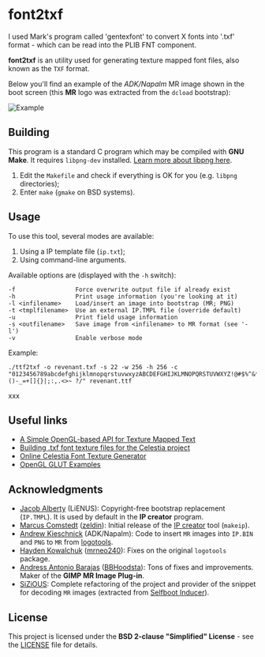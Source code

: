 # font2txf

I used Mark's program called 'gentexfont' to convert
X fonts into '.txf' format - which can be read into
the PLIB FNT component.

**font2txf** is an utility used for generating texture mapped font files,
also known as the `TXF` format.




Below you'll find an example of the *ADK/Napalm* MR image shown in the boot
screen (this **MR** logo was extracted from the `dcload` bootstrap):

![Example](img/mrlogo.png "Sample MR image")

## Building

This program is a standard C program which may be compiled with **GNU Make**.
It requires `libpng-dev` installed.
[Learn more about libpng here](http://www.libpng.org/pub/png/libpng.html).

1. Edit the `Makefile` and check if everything is OK for you (e.g. `libpng`
   directories);
2. Enter `make` (`gmake` on BSD systems).

## Usage

To use this tool, several modes are available:

1. Using a IP template file (`ip.txt`);
2. Using command-line arguments.

Available options are (displayed with the `-h` switch):
	
	-f                 Force overwrite output file if already exist
	-h                 Print usage information (you're looking at it)
	-l <infilename>    Load/insert an image into bootstrap (MR; PNG)
	-t <tmplfilename>  Use an external IP.TMPL file (override default)
	-u                 Print field usage information
	-s <outfilename>   Save image from <infilename> to MR format (see '-l')
	-v                 Enable verbose mode

Example:

	./ttf2txf -o revenant.txf -s 22 -w 256 -h 256 -c "0123456789abcdefghijklmnopqrstuvwxyzABCDEFGHIJKLMNOPQRSTUVWXYZ!@#$%^&*()-_=+[]{}|;:,.<>~ ?/" revenant.ttf

xxx

## Useful links

* [A Simple OpenGL-based API for Texture Mapped Text](http://sgifiles.irixnet.org/sgi/opengl/contrib/mjk/tips/TexFont/TexFont.html)
* [Building .txf font texture files for the Celestia project](https://en.wikibooks.org/wiki/Celestia/Internationalization#Building_.txf_font_texture_files)
* [Online Celestia Font Texture Generator](http://web.archive.org/web/20080413101857/http://celestia.teyssier.org/ttf2txf/index.html)
* [OpenGL GLUT Examples](https://www.opengl.org/archives/resources/code/samples/glut_examples/texfont/texfont.html)

## Acknowledgments

* [Jacob Alberty](https://github.com/jacobalberty) (LiENUS): Copyright-free
  bootstrap replacement (`IP.TMPL`). It is used by default in the **IP creator**
  program.
* [Marcus Comstedt](http://mc.pp.se/dc/sw.html)
  ([zeldin](https://github.com/zeldin)): Initial release of the 
  [IP creator](http://mc.pp.se/dc/sw.html) tool (`makeip`).
* [Andrew Kieschnick](http://napalm-x.thegypsy.com/andrewk/dc/) (ADK/Napalm):
  Code to insert `MR` images into `IP.BIN` and `PNG` to `MR` from
  [logotools](http://napalm-x.thegypsy.com/andrewk/dc/).
* [Hayden Kowalchuk](https://twitter.com/HaydenKowalchuk)
  ([mrneo240](https://github.com/mrneo240)): Fixes on the original `logotools`
  package.
* [Andress Antonio Barajas](https://twitter.com/bbhoodsta)
  ([BBHoodsta](https://gitlab.com/BBHoodsta)): Tons of fixes and improvements.
  Maker of the **GIMP MR Image Plug-in**.
* [SiZiOUS](http://sizious.com/): Complete refactoring of the project and
  provider of the snippet for decoding `MR` images (extracted from
  [Selfboot Inducer](https://sizious.com/download/dreamcast/#selfboot-inducer)).

## License

This project is licensed under the **BSD 2-clause "Simplified" License** - see
the [LICENSE](LICENSE) file for details.
